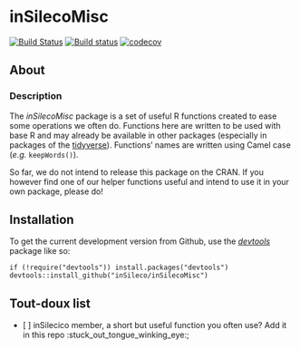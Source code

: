 inSilecoMisc
============

[![Build
Status](https://travis-ci.org/inSileco/inSilecoMisc.svg?branch=master)](https://travis-ci.org/inSileco/inSilecoMisc)
[![Build
status](https://ci.appveyor.com/api/projects/status/rskiyadk6urmsrox/branch/master?svg=true)](https://ci.appveyor.com/project/KevCaz/insilecomisc/branch/master)
[![codecov](https://codecov.io/gh/inSileco/inSilecoMisc/branch/master/graph/badge.svg)](https://codecov.io/gh/inSileco/inSilecoMisc)

About
-----

### Description

The *inSilecoMisc* package is a set of useful R functions created to
ease some operations we often do. Functions here are written to be used
with base R and may already be available in other packages (especially
in packages of the [tidyverse](https://www.tidyverse.org/)). Functions’
names are written using Camel case (*e.g.* `keepWords()`).

So far, we do not intend to release this package on the CRAN. If you
however find one of our helper functions useful and intend to use it in
your own package, please do!

Installation
------------

To get the current development version from Github, use the
[*devtools*](http://cran.r-project.org/web/packages/devtools/index.html)
package like so:

    if (!require("devtools")) install.packages("devtools")
    devtools::install_github("inSileco/inSilecoMisc")

Tout-doux list
--------------

-   \[ \] inSilecico member, a short but useful function you often use?
    Add it in this repo :stuck\_out\_tongue\_winking\_eye:;
